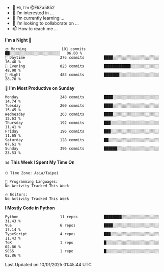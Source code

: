 - 👋 Hi, I’m @EliZa5852
- 👀 I’m interested in ...
- 🌱 I’m currently learning ...
- 💞️ I’m looking to collaborate on ...
- 📫 How to reach me ...

<!--START_SECTION:waka-->
**I'm a Night 🦉** 

```text
🌞 Morning                101 commits         ██░░░░░░░░░░░░░░░░░░░░░░░   06.00 % 
🌆 Daytime                276 commits         ████░░░░░░░░░░░░░░░░░░░░░   16.40 % 
🌃 Evening                823 commits         ████████████░░░░░░░░░░░░░   48.90 % 
🌙 Night                  483 commits         ███████░░░░░░░░░░░░░░░░░░   28.70 % 
```
📅 **I'm Most Productive on Sunday** 

```text
Monday                   248 commits         ████░░░░░░░░░░░░░░░░░░░░░   14.74 % 
Tuesday                  260 commits         ████░░░░░░░░░░░░░░░░░░░░░   15.45 % 
Wednesday                263 commits         ████░░░░░░░░░░░░░░░░░░░░░   15.63 % 
Thursday                 192 commits         ███░░░░░░░░░░░░░░░░░░░░░░   11.41 % 
Friday                   196 commits         ███░░░░░░░░░░░░░░░░░░░░░░   11.65 % 
Saturday                 128 commits         ██░░░░░░░░░░░░░░░░░░░░░░░   07.61 % 
Sunday                   396 commits         ██████░░░░░░░░░░░░░░░░░░░   23.53 % 
```


📊 **This Week I Spent My Time On** 

```text
🕑︎ Time Zone: Asia/Taipei

💬 Programming Languages: 
No Activity Tracked This Week

🔥 Editors: 
No Activity Tracked This Week
```

**I Mostly Code in Python** 

```text
Python                   11 repos            ████████░░░░░░░░░░░░░░░░░   31.43 % 
Vue                      6 repos             ████░░░░░░░░░░░░░░░░░░░░░   17.14 % 
TypeScript               4 repos             ███░░░░░░░░░░░░░░░░░░░░░░   11.43 % 
TeX                      1 repo              █░░░░░░░░░░░░░░░░░░░░░░░░   02.86 % 
SCSS                     1 repo              █░░░░░░░░░░░░░░░░░░░░░░░░   02.86 % 
```




 Last Updated on 10/01/2025 01:45:44 UTC
<!--END_SECTION:waka-->
